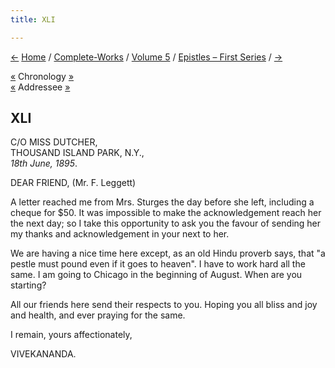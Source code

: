 ```yaml
---
title: XLI

---
```

<div>

[←](040_alasinga.htm) [Home](../../../index.htm) /
[Complete-Works](../../complete_works.htm) / [Volume
5](../volume_5_contents.htm) / [Epistles – First
Series](epistles_first_series_contents.htm) / [→](042_kidi.htm)

  

[«](../../volume_8/epistles_fourth_series/045_sister.htm) Chronology
[»](042_kidi.htm)  
[«](../../volume_9/letters_fifth_series/055_friend.htm) Addressee
[»](046_friend.htm)

## XLI

C/O MISS DUTCHER,  
THOUSAND ISLAND PARK, N.Y.,  
*18th June, 1895*.

DEAR FRIEND, (Mr. F. Leggett)

A letter reached me from Mrs. Sturges the day before she left, including
a cheque for $50. It was impossible to make the acknowledgement reach
her the next day; so I take this opportunity to ask you the favour of
sending her my thanks and acknowledgement in your next to her.

We are having a nice time here except, as an old Hindu proverb says,
that "a pestle must pound even if it goes to heaven". I have to work
hard all the same. I am going to Chicago in the beginning of August.
When are you starting?

All our friends here send their respects to you. Hoping you all bliss
and joy and health, and ever praying for the same.

I remain, yours affectionately,

VIVEKANANDA.

</div>
